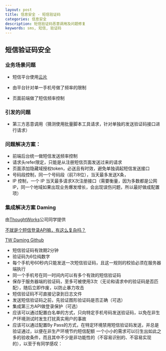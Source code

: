 ```yaml
---
layout: post
title: 信息安全 - 短信验证码
categories: 信息安全
description: 短信验证码恶意调用及问题修复
keywords: sms, 短信, 验证码
---
```


## 短信验证码安全

### 业务场景问题

- 短信平台使用[云片](https://www.yunpian.com/)

- 由平台针对单一手机号做了频率的限制

- 页面前端做了短信频率控制

  

### 引发的问题

- 第三方恶意调用（猜测使用批量脚本工具请求，针对单独的发送验证码接口进行请求）

  

### 问题解决方案：

- 前端后台统一做短信发送频率控制
- 请求头refer限定，只能是从注册短信页面发送过来的请求
- 页面添加隐藏域授权token，必送且有时效，避免单独调起短信发送接口
- 号码段控制，同一个号码段（前7/8位），当天最多发送X条，
- IP 控制，一个 IP 当天最多请求X次注册接口（需要衡量，因为多数都是公网IP，同一个地域如果出现业务爆发增长，会出现误伤问题，所以最好做成配置项）



### 集成解决方案 Daming

由[ThoughtWorks](https://insights.thoughtworks.cn/)公司同学提供



[不就是个短信登录API嘛，有这么复杂吗？](https://insights.thoughtworks.cn/sms-authentication-login-api/)

[TW Daming Github](https://github.com/TheBund1st/daming/wiki/%E4%B8%8D%E5%B0%B1%E6%98%AF%E4%B8%AA%E7%9F%AD%E4%BF%A1%E9%AA%8C%E8%AF%81%E5%98%9B%EF%BC%8C%E6%9C%89%E8%BF%99%E4%B9%88%E5%A4%8D%E6%9D%82%E5%90%97%EF%BC%9F)



- 短信验证码有效期2分钟
- 验证码为6位纯数字
- 每个手机号60秒内只能发送一次短信验证码，且这一规则的校验必须在服务器端执行
- 同一个手机号在同一时间内可以有多个有效的短信验证码
- 保存于服务器端的验证码，至多可被使用3次（无论和请求中的验证码是否匹配），随后立即作废，以防止暴力攻击
- 短信验证码不可直接记录到日志文件
- 发送短信验证码之前，先验证图形验证码是否正确（可选）
- 集成第三方API做登录保护（可选）
- 应该可以通过配置白名单的方式，只向特定手机号码发送验证码，以免在非生产环境测试时发生打扰真实用户的事故
- 应该可以通过配置By Pass的方式，在特定环境禁用短信验证码发送，并总是验证通过，以便在非生产环境节约短信配额 一个小小的需求可以衍生出如此之多的验收条件，而且其中不少是非功能性的（不容易识别的、不容易实现的），以至于有同学感叹：




